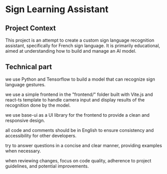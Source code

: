 # Sign Learning Assistant

## Project Context

This project is an attempt to create a custom sign language recognition assistant, specifically for French sign language. It is primarily educational, aimed at understanding how to build and manage an AI model.

## Technical part

we use Python and Tensorflow to build a model that can recognize sign language gestures.

we use a simple frontend in the "frontend/" folder built with Vite.js and react-ts template to handle camera input and display results of the recognition done by the model.

we use base-ui as a UI library for the frontend to provide a clean and responsive design.

all code and comments should be in English to ensure consistency and accessibility for other developers.

try to answer questions in a concise and clear manner, providing examples when necessary.

when reviewing changes, focus on code quality, adherence to project guidelines, and potential improvements.
